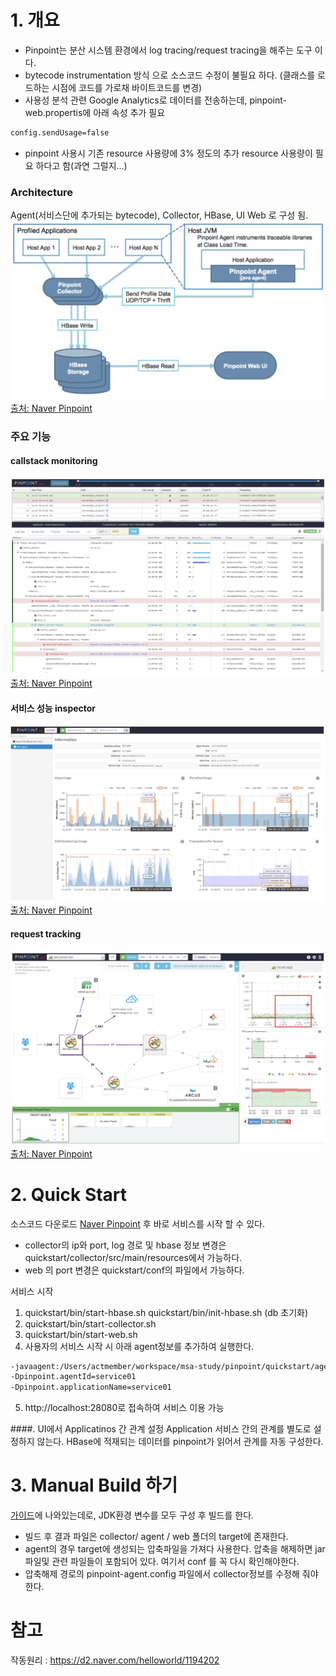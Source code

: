 # 1. 개요
- Pinpoint는 분산 시스템 환경에서 log tracing/request tracing을 해주는 도구 이다.  
- bytecode instrumentation 방식 으로 소스코드 수정이 불필요 하다.
(클래스를 로드하는 시점에 코드를 가로채 바이트코드를 변경)
- 사용성 분석 관련 Google Analytics로 데이터를 전송하는데, pinpoint-web.propertis에 아래 속성 추가 필요
```xml
config.sendUsage=false
```
- pinpoint 사용시 기존 resource 사용량에 3% 정도의 추가 resource 사용량이 필요 하다고 함(과연 그럴지...)

### Architecture
Agent(서비스단에 추가되는 bytecode), Collector, HBase, UI Web 로 구성 됨.
![](../images/pinpoint-architecture.png)  
[출처: Naver Pinpoint](http://naver.github.io/pinpoint/quickstart.html#extra)  

### 주요 기능
#### callstack monitoring
![](../images/pinpoint-callstack.png)  
[출처: Naver Pinpoint](http://naver.github.io/pinpoint/quickstart.html#extra)  
#### 서비스 성능 inspector
![](../images/pinpoint-inspector.png)  
[출처: Naver Pinpoint](http://naver.github.io/pinpoint/quickstart.html#extra)  
#### request tracking
![](../images/pinpoint-request-scatter-chart.png)  
[출처: Naver Pinpoint](http://naver.github.io/pinpoint/quickstart.html#extra)  

# 2. Quick Start
소스코드 다운로드 [Naver Pinpoint]('https://github.com/naver/pinpoint.git') 후 바로 서비스를 시작 할 수 있다.
- collector의 ip와 port, log 경로 및 hbase 정보 변경은 quickstart/collector/src/main/resources에서 가능하다.
- web 의 port 변경은 quickstart/conf의 파일에서 가능하다.

서비스 시작  
1. quickstart/bin/start-hbase.sh  quickstart/bin/init-hbase.sh (db 초기화)
2. quickstart/bin/start-collector.sh  
3. quickstart/bin/start-web.sh  
4. 사용자의 서비스 시작 시 아래 agent정보를 추가하여 실행한다.
```sh
-javaagent:/Users/actmember/workspace/msa-study/pinpoint/quickstart/agent/target/pinpoint-agent/pinpoint-bootstrap-1.8.0-SNAPSHOT.jar  
-Dpinpoint.agentId=service01  
-Dpinpoint.applicationName=service01  
```
5. http://localhost:28080로 접속하여 서비스 이용 가능

####. UI에서 Applicatinos 간 관계 설정
Application 서비스 간의 관계를 별도로 설정하지 않는다.
HBase에 적재되는 데이터를 pinpoint가 읽어서 관계를 자동 구성한다.

# 3. Manual Build 하기
[가이드](http://naver.github.io/pinpoint/installation.html#5-pinpoint-agent)에 나와있는데로, JDK환경 변수를 모두 구성 후 빌드를 한다.
- 빌드 후 결과 파일은 collector/ agent / web 폴더의 target에 존재한다.
- agent의 경우 target에 생성되는 압축파일을 가져다 사용한다. 압축을 해제하면 jar 파일및 관련 파일들이 포함되어 있다. 여기서 conf 를 꼭 다시 확인해야한다.
- 압축해제 경로의 pinpoint-agent.config 파일에서 collector정보를 수정해 줘야 한다.

# 참고
작동원리 : https://d2.naver.com/helloworld/1194202
